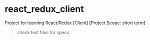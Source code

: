 # react_redux_client
Project for learning React/Redux [Client] [Project Scope: short term]

>check test files for specs